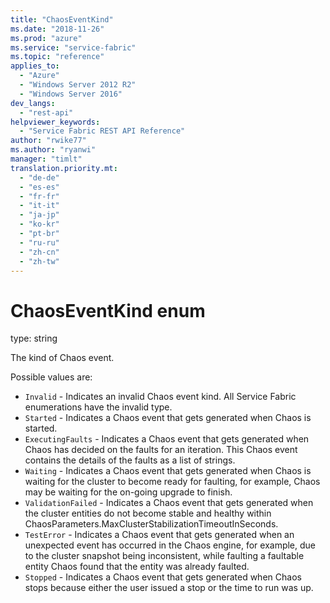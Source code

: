 ```yaml
---
title: "ChaosEventKind"
ms.date: "2018-11-26"
ms.prod: "azure"
ms.service: "service-fabric"
ms.topic: "reference"
applies_to: 
  - "Azure"
  - "Windows Server 2012 R2"
  - "Windows Server 2016"
dev_langs: 
  - "rest-api"
helpviewer_keywords: 
  - "Service Fabric REST API Reference"
author: "rwike77"
ms.author: "ryanwi"
manager: "timlt"
translation.priority.mt: 
  - "de-de"
  - "es-es"
  - "fr-fr"
  - "it-it"
  - "ja-jp"
  - "ko-kr"
  - "pt-br"
  - "ru-ru"
  - "zh-cn"
  - "zh-tw"
---
```

# ChaosEventKind enum

type: string

The kind of Chaos event.


Possible values are: 

  - `Invalid` - Indicates an invalid Chaos event kind. All Service Fabric enumerations have the invalid type.
  - `Started` - Indicates a Chaos event that gets generated when Chaos is started.
  - `ExecutingFaults` - Indicates a Chaos event that gets generated when Chaos has decided on the faults for an iteration. This Chaos event contains the details of the faults as a list of strings.
  - `Waiting` - Indicates a Chaos event that gets generated when Chaos is waiting for the cluster to become ready for faulting, for example, Chaos may be waiting for the on-going upgrade to finish.
  - `ValidationFailed` - Indicates a Chaos event that gets generated when the cluster entities do not become stable and healthy within ChaosParameters.MaxClusterStabilizationTimeoutInSeconds.
  - `TestError` - Indicates a Chaos event that gets generated when an unexpected event has occurred in the Chaos engine, for example, due to the cluster snapshot being inconsistent, while faulting a faultable entity Chaos found that the entity was already faulted.
  - `Stopped` - Indicates a Chaos event that gets generated when Chaos stops because either the user issued a stop or the time to run was up.


